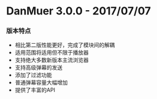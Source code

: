 # DanMuer 3.0.0 - 2017/07/07
### 版本特点
- 相比第二版性能更好，完成了模块间的解耦
- 适用范围将适用但不限于播放器
- 支持绝大多数新版本主流浏览器
- 支持高级弹幕的发送
- 添加了过滤功能
- 普通弹幕容量大幅增加
- 提供了丰富的API